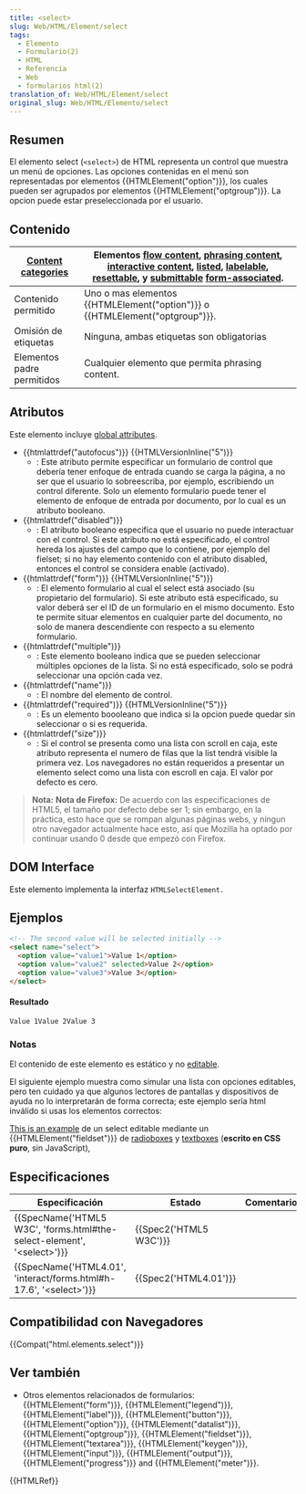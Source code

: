 ```yaml
---
title: <select>
slug: Web/HTML/Element/select
tags:
  - Elemento
  - Formulario(2)
  - HTML
  - Referencia
  - Web
  - formularios html(2)
translation_of: Web/HTML/Element/select
original_slug: Web/HTML/Elemento/select
---
```

## Resumen

El elemento select (`<select>`) de HTML representa un control que muestra un menú de opciones. Las opciones contenidas en el menú son representadas por elementos {{HTMLElement("option")}}, los cuales pueden ser agrupados por elementos {{HTMLElement("optgroup")}}. La opcion puede estar preseleccionada por el usuario.

## Contenido

| [Content categories](/es/docs/HTML/Content_categories) | Elementos [flow content](/es/docs/HTML/Content_categories#Flow_content), [phrasing content](/es/docs/HTML/Content_categories#Phrasing_content), [interactive content](/es/docs/HTML/Content_categories#Interactive_content), [listed](/es/docs/HTML/Content_categories#Form_listed), [labelable](/es/docs/HTML/Content_categories#Form_labelable), [resettable](/es/docs/HTML/Content_categories#Form_resettable), y [submittable](/es/docs/HTML/Content_categories#Form_submittable) [form-associated](/es/docs/HTML/Content_categories#Form-associated_). |
| -------------------------------------------------------------------------------- | ---------------------------------------------------------------------------------------------------------------------------------------------------------------------------------------------------------------------------------------------------------------------------------------------------------------------------------------------------------------------------------------------------------------------------------------------------------------------------------------------------------------------------------------------------------------------------------------------------------------------------------------------------------------------------------------------------------------------------------------------------------------------------------------------------------------------------------------------------------------------------------------------------------- |
| Contenido permitido                                                              | Uno o mas elementos {{HTMLElement("option")}} o {{HTMLElement("optgroup")}}.                                                                                                                                                                                                                                                                                                                                                                                                                                                                                                                                                                                                                                                                                                                                                                                                               |
| Omisión de etiquetas                                                             | Ninguna, ambas etiquetas son obligatorias                                                                                                                                                                                                                                                                                                                                                                                                                                                                                                                                                                                                                                                                                                                                                                                                                                                                  |
| Elementos padre permitidos                                                       | Cualquier elemento que permita phrasing content.                                                                                                                                                                                                                                                                                                                                                                                                                                                                                                                                                                                                                                                                                                                                                                                                                                                           |

## Atributos

Este elemento incluye [global attributes](/es/docs/Web/HTML/Global_attributes).

- {{htmlattrdef("autofocus")}} {{HTMLVersionInline("5")}}
  - : Este atributo permite especificar un formulario de control que debería tener enfoque de entrada cuando se carga la página, a no ser que el usuario lo sobreescriba, por ejemplo, escribiendo un control diferente. Solo un elemento formulario puede tener el elemento de enfoque de entrada por documento, por lo cual es un atributo booleano.
- {{htmlattrdef("disabled")}}
  - : El atributo booleano especifica que el usuario no puede interactuar con el control. Si este atributo no está especificado, el control hereda los ajustes del campo que lo contiene, por ejemplo del fielset; si no hay elemento contenido con el atributo disabled, entonces el control se considera enable (activado).
- {{htmlattrdef("form")}} {{HTMLVersionInline("5")}}
  - : El elemento formulario al cual el select está asociado (su propietario del formulario). Si este atributo está especificado, su valor deberá ser el ID de un formulario en el mismo documento. Esto te permite situar elementos en cualquier parte del documento, no solo de manera descendiente con respecto a su elemento formulario.
- {{htmlattrdef("multiple")}}
  - : Este elemento booleano indica que se pueden seleccionar múltiples opciones de la lista. Si no está especificado, solo se podrá seleccionar una opción cada vez.
- {{htmlattrdef("name")}}
  - : El nombre del elemento de control.
- {{htmlattrdef("required")}} {{HTMLVersionInline("5")}}
  - : Es un elemento boooleano que indica si la opcion puede quedar sin seleccionar o si es requerida.
- {{htmlattrdef("size")}}
  - : Si el control se presenta como una lista con scroll en caja, este atributo representa el numero de filas que la list tendrá visible la primera vez. Los navegadores no están requeridos a presentar un elemento select como una lista con escroll en caja. El valor por defecto es cero.

> **Nota:** **Nota de Firefox:** De acuerdo con las especificaciones de HTML5, el tamaño por defecto debe ser 1; sin embargo, en la práctica, esto hace que se rompan algunas páginas webs, y ningun otro navegador actualmente hace esto, así que Mozilla ha optado por continuar usando 0 desde que empezó con Firefox.

## DOM Interface

Este elemento implementa la interfaz `HTMLSelectElement.`

## Ejemplos

```html
<!-- The second value will be selected initially -->
<select name="select">
  <option value="value1">Value 1</option>
  <option value="value2" selected>Value 2</option>
  <option value="value3">Value 3</option>
</select>
```

#### Resultado

`Value 1Value 2Value 3`

### Notas

El contenido de este elemento es estático y no [editable](/es/docs/HTML/Content_Editable).

El siguiente ejemplo muestra como simular una lista con opciones editables, pero ten cuidado ya que algunos lectores de pantallas y dispositivos de ayuda no lo interpretarán de forma correcta; este ejemplo sería html inválido si usas los elementos correctos:

[This is an example](/files/4563/editable_select.html) de un select editable mediante un {{HTMLElement("fieldset")}} de [radioboxes](/es/docs/HTML/Element/Input) y [textboxes](/es/docs/HTML/Element/Input) (**escrito en CSS puro**, sin JavaScript),

## Especificaciones

| Especificación                                                                                       | Estado                       | Comentario |
| ---------------------------------------------------------------------------------------------------- | ---------------------------- | ---------- |
| {{SpecName('HTML5 W3C', 'forms.html#the-select-element', '&lt;select&gt;')}} | {{Spec2('HTML5 W3C')}} |            |
| {{SpecName('HTML4.01', 'interact/forms.html#h-17.6', '&lt;select&gt;')}}     | {{Spec2('HTML4.01')}} |            |

## Compatibilidad con Navegadores

{{Compat("html.elements.select")}}

## Ver también

- Otros elementos relacionados de formularios: {{HTMLElement("form")}}, {{HTMLElement("legend")}}, {{HTMLElement("label")}}, {{HTMLElement("button")}}, {{HTMLElement("option")}}, {{HTMLElement("datalist")}}, {{HTMLElement("optgroup")}}, {{HTMLElement("fieldset")}}, {{HTMLElement("textarea")}}, {{HTMLElement("keygen")}}, {{HTMLElement("input")}}, {{HTMLElement("output")}}, {{HTMLElement("progress")}} and {{HTMLElement("meter")}}.

{{HTMLRef}}
